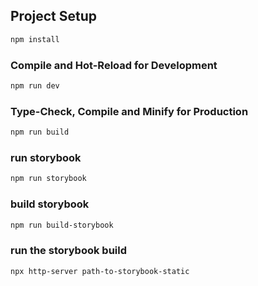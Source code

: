 ## Project Setup

```sh
npm install
```

### Compile and Hot-Reload for Development

```sh
npm run dev
```

### Type-Check, Compile and Minify for Production

```sh
npm run build
```

### run storybook

```sh
npm run storybook
```

### build storybook

```sh
npm run build-storybook
```

### run the storybook build

```sh
npx http-server path-to-storybook-static
```

